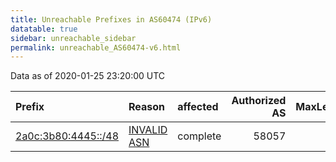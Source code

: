 ```yaml
---
title: Unreachable Prefixes in AS60474 (IPv6)
datatable: true
sidebar: unreachable_sidebar
permalink: unreachable_AS60474-v6.html
---
```


Data as of 2020-01-25 23:20:00 UTC


<div class="datatable-begin"></div>

| Prefix                                                           | Reason                                                                                                     | affected   |   Authorized AS |   MaxLength | Anchor                                         |   unreachable /48s |
|:-----------------------------------------------------------------|:-----------------------------------------------------------------------------------------------------------|:-----------|----------------:|------------:|:-----------------------------------------------|-------------------:|
| [2a0c:3b80:4445::/48](https://stat.ripe.net/2a0c:3b80:4445::/48) | [INVALID ASN](https://rpki-validator.ripe.net/announcement-preview?asn=AS60474&prefix=2a0c:3b80:4445::/48) | complete   |           58057 |          48 | [RIPE](unreachable_RIPE_NCC_RPKI_Root-v6.html) |                  1 |

<div class="datatable-end"></div>